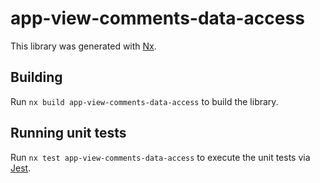 # app-view-comments-data-access

This library was generated with [Nx](https://nx.dev).

## Building

Run `nx build app-view-comments-data-access` to build the library.

## Running unit tests

Run `nx test app-view-comments-data-access` to execute the unit tests via [Jest](https://jestjs.io).
